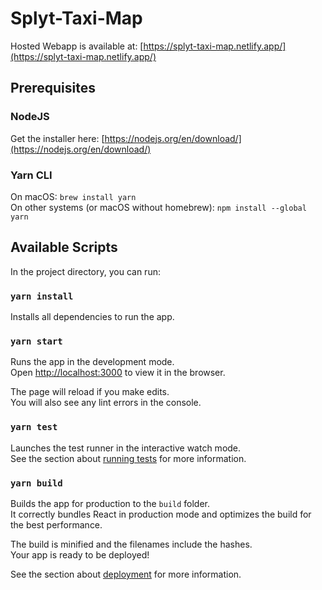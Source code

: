 # Splyt-Taxi-Map

Hosted Webapp is available at: [https://splyt-taxi-map.netlify.app/](https://splyt-taxi-map.netlify.app/)

## Prerequisites

### NodeJS

Get the installer here: [https://nodejs.org/en/download/](https://nodejs.org/en/download/)

### Yarn CLI

On macOS: `brew install yarn`  
On other systems (or macOS without homebrew): `npm install --global yarn`

## Available Scripts

In the project directory, you can run:

### `yarn install`

Installs all dependencies to run the app.

### `yarn start`

Runs the app in the development mode.\
Open [http://localhost:3000](http://localhost:3000) to view it in the browser.

The page will reload if you make edits.\
You will also see any lint errors in the console.

### `yarn test`

Launches the test runner in the interactive watch mode.\
See the section about [running tests](https://facebook.github.io/create-react-app/docs/running-tests) for more information.

### `yarn build`

Builds the app for production to the `build` folder.\
It correctly bundles React in production mode and optimizes the build for the best performance.

The build is minified and the filenames include the hashes.\
Your app is ready to be deployed!

See the section about [deployment](https://facebook.github.io/create-react-app/docs/deployment) for more information.
